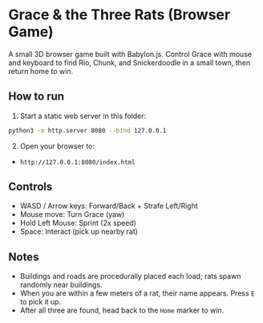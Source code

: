 # Grace & the Three Rats (Browser Game)

A small 3D browser game built with Babylon.js. Control Grace with mouse and keyboard to find Rio, Chunk, and Snickerdoodle in a small town, then return home to win.

## How to run

1. Start a static web server in this folder:

```bash
python3 -m http.server 8080 --bind 127.0.0.1
```

2. Open your browser to:

- `http://127.0.0.1:8080/index.html`

## Controls

- WASD / Arrow keys: Forward/Back + Strafe Left/Right
- Mouse move: Turn Grace (yaw)
- Hold Left Mouse: Sprint (2x speed)
- Space: Interact (pick up nearby rat)

## Notes

- Buildings and roads are procedurally placed each load; rats spawn randomly near buildings.
- When you are within a few meters of a rat, their name appears. Press `E` to pick it up.
- After all three are found, head back to the `Home` marker to win.
